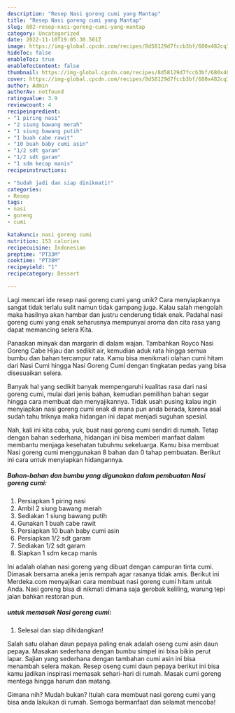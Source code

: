 ```yaml
---
description: "Resep Nasi goreng cumi yang Mantap"
title: "Resep Nasi goreng cumi yang Mantap"
slug: 602-resep-nasi-goreng-cumi-yang-mantap
category: Uncategorized
date: 2022-11-10T19:05:30.501Z
image: https://img-global.cpcdn.com/recipes/8d58129d7fccb3bf/680x482cq70/nasi-goreng-cumi-foto-resep-utama.jpg
hideToc: false
enableToc: true
enableTocContent: false
thumbnail: https://img-global.cpcdn.com/recipes/8d58129d7fccb3bf/680x482cq70/nasi-goreng-cumi-foto-resep-utama.jpg
cover: https://img-global.cpcdn.com/recipes/8d58129d7fccb3bf/680x482cq70/nasi-goreng-cumi-foto-resep-utama.jpg
author: Admin
authorAv: notfound
ratingvalue: 3.9
reviewcount: 4
recipeingredient:
- "1 piring nasi"
- "2 siung bawang merah"
- "1 siung bawang putih"
- "1 buah cabe rawit"
- "10 buah baby cumi asin"
- "1/2 sdt garam"
- "1/2 sdt garam"
- "1 sdm kecap manis"
recipeinstructions:

- "Sudah jadi dan siap dinikmati!"
categories:
- Resep
tags:
- nasi
- goreng
- cumi

katakunci: nasi goreng cumi 
nutrition: 153 calories
recipecuisine: Indonesian
preptime: "PT33M"
cooktime: "PT38M"
recipeyield: "1"
recipecategory: Dessert

---
```





Lagi mencari ide resep nasi goreng cumi yang unik? Cara menyiapkannya sangat tidak terlalu sulit namun tidak gampang juga. Kalau salah mengolah maka hasilnya akan hambar dan justru cenderung tidak enak. Padahal nasi goreng cumi yang enak seharusnya mempunyai aroma dan cita rasa yang dapat memancing selera Kita.





Panaskan minyak dan margarin di dalam wajan. Tambahkan Royco Nasi Goreng Cabe Hijau dan sedikit air, kemudian aduk rata hingga semua bumbu dan bahan tercampur rata. Kamu bisa menikmati olahan cumi hitam dari Nasi Cumi hingga Nasi Goreng Cumi dengan tingkatan pedas yang bisa disesuaikan selera.

Banyak hal yang sedikit banyak mempengaruhi kualitas rasa dari nasi goreng cumi, mulai dari jenis bahan, kemudian pemilihan bahan segar hingga cara membuat dan menyajikannya. Tidak usah pusing kalau ingin menyiapkan nasi goreng cumi enak di mana pun anda berada, karena asal sudah tahu triknya maka hidangan ini dapat menjadi suguhan spesial.






Nah, kali ini kita coba, yuk, buat nasi goreng cumi sendiri di rumah. Tetap dengan bahan sederhana, hidangan ini bisa memberi manfaat dalam membantu menjaga kesehatan tubuhmu sekeluarga. Kamu bisa membuat Nasi goreng cumi menggunakan 8 bahan dan 0 tahap pembuatan. Berikut ini cara untuk menyiapkan hidangannya.

<!--inarticleads1-->

##### Bahan-bahan dan bumbu yang digunakan dalam pembuatan Nasi goreng cumi:

1. Persiapkan 1 piring nasi
1. Ambil 2 siung bawang merah
1. Sediakan 1 siung bawang putih
1. Gunakan 1 buah cabe rawit
1. Persiapkan 10 buah baby cumi asin
1. Persiapkan 1/2 sdt garam
1. Sediakan 1/2 sdt garam
1. Siapkan 1 sdm kecap manis


Ini adalah olahan nasi goreng yang dibuat dengan campuran tinta cumi. Dimasak bersama aneka jenis rempah agar rasanya tidak amis. Berikut ini Merdeka.com menyajikan cara membuat nasi goreng cumi hitam untuk Anda. Nasi goreng bisa di nikmati dimana saja gerobak keliling, warung tepi jalan bahkan restoran pun. 

<!--inarticleads2-->

#####  untuk memasak Nasi goreng cumi:


1. Selesai dan siap dihidangkan!

Salah satu olahan daun pepaya paling enak adalah oseng cumi asin daun pepaya. Masakan sederhana dengan bumbu simpel ini bisa bikin perut lapar. Sajian yang sederhana dengan tambahan cumi asin ini bisa menambah selera makan. Resep oseng cumi daun pepaya berikut ini bisa kamu jadikan inspirasi memasak sehari-hari di rumah. Masak cumi goreng mentega hingga harum dan matang. 

Gimana nih? Mudah bukan? Itulah cara membuat nasi goreng cumi yang bisa anda lakukan di rumah. Semoga bermanfaat dan selamat mencoba!
